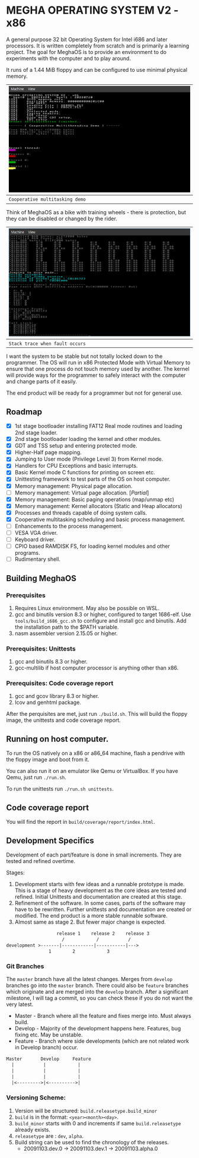 # MEGHA OPERATING SYSTEM V2 - x86

A general purpose 32 bit Operating System for Intel i686 and later processors. It is written 
completely from scratch and is primarily a learning project. The goal for MeghaOS is to provide an 
environment to do experiments with the computer and to play around.

It runs of a 1.44 MiB floppy and can be configured to use minimal physical memory.

| ![MeghaOS Screenshot](/docs/images/meghaos_mpdemo.gif) |
|---|
| `Cooperative multitasking demo` |

Think of MeghaOS as a bike with training wheels - there is protection, but they can be disabled or
changed by the rider.

| ![MeghaOS Screenshot](/docs/images/meghaos_screenshot.png) |
|---|
| `Stack trace when fault occurs` |

I want the system to be stable but not totally locked down to the programmer. The OS will run in
x86 Protected Mode with Virtual Memory to ensure that one process do not touch memory used by
another. The kernel will provide ways for the programmer to safely interact with the computer and 
change parts of it easily.

The end product will be ready for a programmer but not for general use.

## Roadmap

- [X] 1st stage bootloader installing FAT12 Real mode routines and loading 2nd stage loader.
- [X] 2nd stage bootloader loading the kernel and other modules.
- [X] GDT and TSS setup and entering protected mode.
- [X] Higher-Half page mapping.
- [X] Jumping to User mode (Privilege Level 3) from Kernel mode.
- [X] Handlers for CPU Exceptions and basic interrupts.
- [X] Basic Kernel mode C functions for printing on screen etc.
- [X] Unittesting framework to test parts of the OS on host computer.
- [X] Memory management: Physical page allocation.
- [ ] Memory management: Virtual page allocation. [*Partial*]
- [X] Memory management: Basic paging operations (map/unmap etc)
- [X] Memory management: Kernel allocators (Static and Heap allocators)
- [X] Processes and threads capable of doing system calls.
- [X] Cooperative multitasking scheduling and basic process management.
- [ ] Enhancements to the process management.
- [ ] VESA VGA driver.
- [ ] Keyboard driver.
- [ ] CPIO based RAMDISK FS, for loading kernel modules and other programs.
- [ ] Rudimentary shell.

## Building MeghaOS

### Prerequisites

1. Requires Linux environment. May also be possible on WSL.
1. gcc and binutils version 8.3 or higher, configured to target 1686-elf.
   Use `tools/build_i686_gcc.sh` to configure and install gcc and binutils. Add the installation 
   path to the $PATH variable.
2. nasm assembler version 2.15.05 or higher.

### Prerequisites: Unittests

1. gcc and binutils 8.3 or higher.
2. gcc-multilib if host computer processor is anything other than x86.

### Prerequisites: Code coverage report

1. gcc and gcov library 8.3 or higher.
2. lcov and genhtml package.

After the perquisites are met, just run `./build.sh`. This will build the floppy image,
the unittests and code coverage report.

## Running on host computer.

To run the OS natively on a x86 or a86_64 machine, flash a pendrive with the floppy image and boot
from it.

You can also run it on an emulator like Qemu or VirtualBox.  If you have Qemu, just run `./run.sh`.

To run the unittests run `./run.sh unittests`.

## Code coverage report

You will find the report in `build/coverage/report/index.html`.

## Development Specifics

Development of each part/feature is done in small increments. They are tested and refined overtime.

Stages:
1. Development starts with few ideas and a runnable prototype is made. This is a stage of heavy
   development as the core ideas are tested and refined. Initial Unittests and documentation are
   created at this stage.
2. Refinement of the software. In some cases, parts of the software may have to be rewritten.
   Further unittests and documentation are created or modified. The end product is a more stable
   runnable software.
3. Almost same as stage 2. But fewer major change is expected.

```
                   release 1    release 2    release 3
                     /            /           /
development >-------|------------|-----------|--->
                1        2            3

```

### Git Branches

The `master` branch have all the latest changes. Merges from `develop` branches go into the `master`
branch. There could also be `feature` branches which originate and are merged into the `develop`
branch.
After a significant milestone, I will tag a commit, so you can check these if you do not want the
very latest.

* Master  - Branch where all the feature and fixes merge into. Must always build.
* Develop - Majority of the development happens here. Features, bug fixing etc. May be unstable.
* Feature - Branch where side developments (which are not related work in Develop branch) occur.

```
Master       Develop     Feature
  |           |            |
  |           |            |
  |           |            |
  |<--------->|<---------->|
```

### Versioning Scheme:

1. Version will be structured: `build.releasetype.build_minor`
2. `build` is in the format: `<year><month><day>`.
3. `build_minor` starts with 0 and increments if same `build.releasetype` already exists.
4. `releasetype` are : `dev`, `alpha`.
5. Build string can be used to find the chronology of the releases.
   * 20091103.dev.0 -> 20091103.dev.1 -> 20091103.alpha.0
